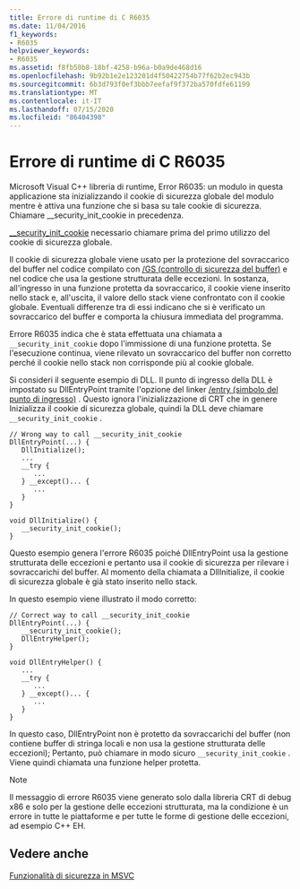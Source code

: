 ```yaml
---
title: Errore di runtime di C R6035
ms.date: 11/04/2016
f1_keywords:
- R6035
helpviewer_keywords:
- R6035
ms.assetid: f8fb50b8-18bf-4258-b96a-b0a9de468d16
ms.openlocfilehash: 9b92b1e2e123201d4f50422754b77f62b2ec943b
ms.sourcegitcommit: 6b3d793f0ef3bbb7eefaf9f372ba570fdfe61199
ms.translationtype: MT
ms.contentlocale: it-IT
ms.lasthandoff: 07/15/2020
ms.locfileid: "86404398"
---
```

# <a name="c-runtime-error-r6035"></a>Errore di runtime di C R6035

Microsoft Visual C++ libreria di runtime, Error R6035: un modulo in questa applicazione sta inizializzando il cookie di sicurezza globale del modulo mentre è attiva una funzione che si basa su tale cookie di sicurezza.  Chiamare __security_init_cookie in precedenza.

[__security_init_cookie](../../c-runtime-library/reference/security-init-cookie.md) necessario chiamare prima del primo utilizzo del cookie di sicurezza globale.

Il cookie di sicurezza globale viene usato per la protezione del sovraccarico del buffer nel codice compilato con [/GS (controllo di sicurezza del buffer)](../../build/reference/gs-buffer-security-check.md) e nel codice che usa la gestione strutturata delle eccezioni. In sostanza, all'ingresso in una funzione protetta da sovraccarico, il cookie viene inserito nello stack e, all'uscita, il valore dello stack viene confrontato con il cookie globale. Eventuali differenze tra di essi indicano che si è verificato un sovraccarico del buffer e comporta la chiusura immediata del programma.

Errore R6035 indica che è stata effettuata una chiamata a `__security_init_cookie` dopo l'immissione di una funzione protetta. Se l'esecuzione continua, viene rilevato un sovraccarico del buffer non corretto perché il cookie nello stack non corrisponde più al cookie globale.

Si consideri il seguente esempio di DLL. Il punto di ingresso della DLL è impostato su DllEntryPoint tramite l'opzione del linker [/entry (simbolo del punto di ingresso)](../../build/reference/entry-entry-point-symbol.md) . Questo ignora l'inizializzazione di CRT che in genere Inizializza il cookie di sicurezza globale, quindi la DLL deve chiamare `__security_init_cookie` .

```
// Wrong way to call __security_init_cookie
DllEntryPoint(...) {
   DllInitialize();
   ...
   __try {
      ...
   } __except()... {
      ...
   }
}

void DllInitialize() {
   __security_init_cookie();
}
```

Questo esempio genera l'errore R6035 poiché DllEntryPoint usa la gestione strutturata delle eccezioni e pertanto usa il cookie di sicurezza per rilevare i sovraccarichi del buffer. Al momento della chiamata a DllInitialize, il cookie di sicurezza globale è già stato inserito nello stack.

In questo esempio viene illustrato il modo corretto:

```
// Correct way to call __security_init_cookie
DllEntryPoint(...) {
   __security_init_cookie();
   DllEntryHelper();
}

void DllEntryHelper() {
   ...
   __try {
      ...
   } __except()... {
      ...
   }
}
```

In questo caso, DllEntryPoint non è protetto da sovraccarichi del buffer (non contiene buffer di stringa locali e non usa la gestione strutturata delle eccezioni); Pertanto, può chiamare in modo sicuro `__security_init_cookie` . Viene quindi chiamata una funzione helper protetta.

> [!NOTE]
> Il messaggio di errore R6035 viene generato solo dalla libreria CRT di debug x86 e solo per la gestione delle eccezioni strutturata, ma la condizione è un errore in tutte le piattaforme e per tutte le forme di gestione delle eccezioni, ad esempio C++ EH.

## <a name="see-also"></a>Vedere anche

[Funzionalità di sicurezza in MSVC](https://devblogs.microsoft.com/cppblog/security-features-in-microsoft-visual-c/)
